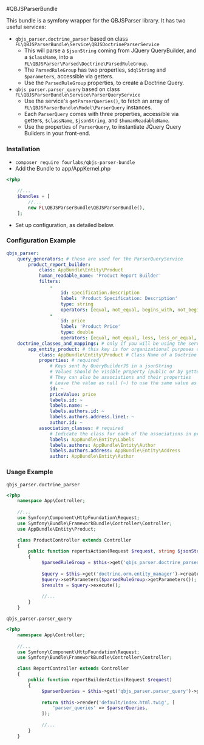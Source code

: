 #QBJSParserBundle

This bundle is a symfony wrapper for the QBJSParser library. It has two useful services:

- `qbjs_parser.doctrine_parser` based on class `FL\QBJSParserBundle\Service\QBJSDoctrineParserService`
    - This will parse a `$jsonString` coming from JQuery QueryBuilder, and a `$className`, into a `FL\QBJSParser\Parsed\Doctrine\ParsedRuleGroup`.
    - The `ParsedRuleGroup` has two properties, `$dqlString` and `$parameters`, accessible via getters. 
    - Use the `ParsedRuleGroup` properties, to create a Doctrine Query. 
- `qbjs_parser.parser_query` based on class `FL\QBJSParserBundle\Service\ParserQueryService`
    - Use the service's `getParserQueries()`, to fetch an array of `FL\QBJSParserBundle\Model\ParserQuery` instances.
    - Each `ParserQuery` comes with three properties, accessible via getters, `$className`, `$jsonString`, and `$humanReadableName`.
    - Use the properties of `ParserQuery`, to instantiate JQuery Query Builders in your front-end.

### Installation

- `composer require fourlabs/qbjs-parser-bundle`
- Add the Bundle to app/AppKernel.php

```php
<?php

    //...
    $bundles = [
        //...
        new FL\QBJSParserBundle\QBJSParserBundle(),
    ];
```
- Set up configuration, as detailed below.

### Configuration Example

```yml
qbjs_parser:
    query_generators: # these are used for the ParserQueryService
        product_report_builder:
            class: AppBundle\Entity\Product
            human_readable_name: 'Product Report Builder'
            filters:
                -
                    id: specification.description
                    label: 'Product Specification: Description'
                    type: string
                    operators: [equal, not_equal, begins_with, not_begins_with, contains, not_contains, ends_with, not_ends_with,is_empty, is_not_empty, is_null, is_not_null]
                -
                    id: price
                    label: 'Product Price'
                    type: double
                    operators: [equal, not_equal, less, less_or_equal, greater, greater_or_equal, between, not_between, is_null, is_not_null]
    doctrine_classes_and_mappings: # only if you will be using the service "qbjs_parser.doctrine_parser"
        app_entity_product: # this key is for organizational purposes only
            class: AppBundle\Entity\Product # Class Name of a Doctrine Entity
            properties: # required
                # Keys sent by QueryBuilderJS in a jsonString
                # Values should be visible property (public or by getter) in your entity
                # They can also be associations and their properties
                # Leave the value as null (~) to use the same value as the key
                id: ~
                priceValue: price
                labels.id: ~
                labels.name: ~
                labels.authors.id: ~
                labels.authors.address.line1: ~
                author.id: ~
            association_classes: # required
                # Indicate the class for each of the associations in properties
                labels: AppBundle\Entity\Labels 
                labels.authors: AppBundle\Entity\Author
                labels.authors.address: AppBundle\Entity\Address
                author: AppBundle\Entity\Author
```

### Usage Example 

`qbjs_parser.doctrine_parser`

```php
<?php
    namespace App\Controller;
    
    //...
    use Symfony\Component\HttpFoundation\Request;
    use Symfony\Bundle\FrameworkBundle\Controller\Controller;
    use AppBundle\Entity\Product;

    class ProductController extends Controller
    {
        public function reportsAction(Request $request, string $jsonString)
        {
             $parsedRuleGroup = $this->get('qbjs_parser.doctrine_parser')->parseJsonString($jsonString, Product::class);
             
             $query = $this->get('doctrine.orm.entity_manager')->createQuery($parsedRuleGroup->getDqlString());
             $query->setParameters($parsedRuleGroup->getParameters());
             $results = $query->execute();
             
             //...
        }
    } 
```

`qbjs_parser.parser_query`

```php
<?php
    namespace App\Controller;
    
    //...
    use Symfony\Component\HttpFoundation\Request;
    use Symfony\Bundle\FrameworkBundle\Controller\Controller;

    class ReportController extends Controller
    {
        public function reportBuilderAction(Request $request)
        {
             $parserQueries = $this->get('qbjs_parser.parser_query')->getParserQueries();
                     
             return $this->render('default/index.html.twig', [
                 'parser_queries' => $parserQueries,
             ]);
             
             //...
        }
    } 
```